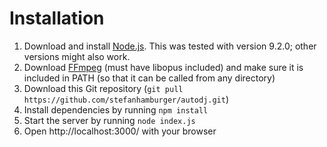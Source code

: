 # Installation

1. Download and install [Node.js](https://nodejs.org/en/download/current/). This was tested with version 9.2.0; other versions might also work.
2. Download [FFmpeg](https://ffmpeg.org/download.html) (must have libopus included) and make sure it is included in PATH (so that it can be called from any directory)
3. Download this Git repository (`git pull https://github.com/stefanhamburger/autodj.git`)
4. Install dependencies by running `npm install`
5. Start the server by running `node index.js`
6. Open http://localhost:3000/ with your browser
